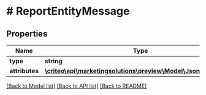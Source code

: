 # # ReportEntityMessage

## Properties

Name | Type | Description | Notes
------------ | ------------- | ------------- | -------------
**type** | **string** |  |
**attributes** | [**\criteo\api\marketingsolutions\preview\Model\JsonReportRows**](JsonReportRows.md) |  |

[[Back to Model list]](../../README.md#models) [[Back to API list]](../../README.md#endpoints) [[Back to README]](../../README.md)
